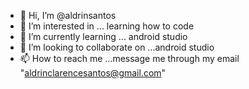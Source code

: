 - 👋 Hi, I’m @aldrinsantos
- 👀 I’m interested in ... learning how to code
- 🌱 I’m currently learning ... android studio
- 💞️ I’m looking to collaborate on ...android studio
- 📫 How to reach me ...message me through my email "aldrinclarencesantos@gmail.com"

<!---
aldrinsantos/aldrinsantos is a ✨ special ✨ repository because its `README.md` (this file) appears on your GitHub profile.
You can click the Preview link to take a look at your changes.
--->

